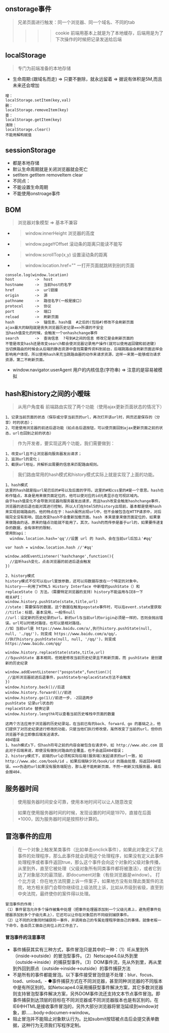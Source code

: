 ## onstorage事件
>兄弟页面进行触发：同一个浏览器、同一个域名、不同的tab
>>>>cookie 前端用基本上就是为了本地缓存，后端用是为了下次操作的时候把记录发送给后端
## localStorage
>专门为前端准备的本地存储
- 生命周期:(跟域名而走)  =>  只要不删除，就永远留着  =>  据说有体积是5M,而且未来还会增加
```
增：
localStorage.setItem(key,val)
删：
localStorage.removeItem(key)
查：
localStorage.getItem(key)
清除：
localStorage.clear()
不能用解构赋值
```
## sessionStorage
- 都是本地存储
- 默认生命周期就是关闭浏览器就会死亡
- setItem  getItem  removeItem  clear
- 不同点：
- 不能设置生命周期
- 不能使用onstroage事件
## BOM
>浏览器对象模型  =>  基本不兼容

- >window.innerHeight     浏览器的高度
- >window.pageYOffset     滚动条的距离只能读不能写
- >window.scrollTop(x,y)  设置滚动条的距离
- >window.location.href="" 一打开页面就跳转到别的页面
```
console.log(window.location)
host         ->  host
hostname     ->  当前host的名字
href         ->  url链接
origin       ->  源
pathname     ->  路径名字(一般是接口)
protocol     ->  协议
port         ->  端口
reload       ->  刷新页面
hash         ->  锚信息，hash值  #之后的(包括#)修改不会刷新页面
ajax最大的缺陷就是丧失浏览器历史记录==>所谓的不安全
当hash值变化的时候，会触发一个onhashchange事件
search       ->  查询信息  ?号到#之间的信息 修改它是会刷新页面的
不管是改变hash还是改变search都会使浏览器记录用户操作(就可以使用返回键和前进键)
当切换路由的时候会从后端的静态资源中查找需要传资料到前台，后端跳路由会刷新页面这样会影响用户体现，所以使用hash来充当跳路由器的动作来请求资源，这样一来第一能够成功请求资源，第二不刷新页面。
```
- window.navigator.userAgent   用户的内核信息(字符串) => 注意的是容易被模拟




## hash和history之间的小暧昧
>从用户角度看 前端路由实现了两个功能（使用ajax更新页面状态的情况下）
```
1、记录当前页面的状态（保存或分享当前页的url，再次打开该url时，网页还是保存的（分享）时的状态）；
2、可是使用浏览器的前进后退功能（如点击后退按钮，可以使页面回到ajax更新页面之前的状态，url也回到之前的状态）
```
>作为开发者，要实现这两个功能，我们需要做到：
```
1、改变url且不让浏览器向服务器发出请求；
2、监测url的变化；
3、截获url地址，并解析出需要的信息来匹配路由规则。
```
>我们路由常用的hash模式和history模式实际上就是实现了上面的功能。
```
1、hash模式
这里的hash就是指url尾巴后的#号以及后面的字符。这里的#和css里的#是一个意思。hash也称作锚点，本身是用来做页面定位的，他可以使对应的id元素显示在可视区域内。
由于hash值变化不会导致浏览器向服务器发出请求，而且hash改变会触发hashchange事件，浏览器的进后退也能对其进行控制，所以人们在html5的history出现前，基本都是使用hash来实现前端路由的。他的特点在于：hash虽然出现url中，但不会被包含在HTTP请求中，对后端完全没有影响，因此改变hash不会重新加载页面。hash 本来是拿来做页面定位的，如果拿来做路由的话，原来的锚点功能就不能用了。其次，hash的而传参是基于url的，如果要传递复杂的数据，会有体积的限制.
使用到api：
  window.location.hash='qq'//设置 url 的 hash，会在当前url后加上'#qq'

var hash = window.location.hash //'#qq'

window.addEventListener('hashchange',function(){
  //监听hash变化，点击浏览器的前进后退会触发
})
```
```
2、history模式
history模式不仅可以在url里放参数，还可以将数据存放在一个特定的对象中。
history———利用了HTML5 History Interface 中新增的pushState（）和replaceState（）方法。（需要特定浏览器的支持）history不能运用与IE8一下
相关API：
window.history.pushState(state,title,url)
//state：需要保存的数据，这个数据在触发popstate事件时，可以在event.state里获取
//title：标题，基本没用，一般传null
//url：设定新的历史纪录的url。新的url与当前url的origin必须是一样的，否则会抛出错误。url可以时绝对路径，也可以是相对路径。
//如 当前url是 https://www.baidu.com/a/,执行history.pushState(null, null, './qq/')，则变成 https://www.baidu.com/a/qq/，
//执行history.pushState(null, null, '/qq/')，则变成 https://www.baidu.com/qq/

window.history.replaceState(state,title,url)
//与pushState 基本相同，但她是修改当前历史纪录且不刷新页面，而 pushState 是创建新的历史纪录

window.addEventListener("pospstate",function(){
 //监听浏览器前进后退事件，pushState与replaceState方法不会触发
})
window.history.back()//后退
window.history.forward()//前进
window.history.go(1)//前进一步，-2回退两步
pushState 记录url状态的
replaceState 替换记录
window.history.lengthk可以查看当前历史堆栈中页面的数量
```
```
这两个方法应用于浏览器的历史纪录站，在当前已有的back、forward、go 的基础之上，他们提供了对历史纪录进行修改的功能，只是当他们执行修改使，虽然改变了当前的url，但你的浏览器不会立即像后端发送请求。
404错误
1、hash模式s下，仅hash符号之前的内容会被包含在请求中，如 http://www.abc.com 因此对于后端来说，即使没有做到对路由的全覆盖，也不会返回404错误；
2、history模式下，前端的url必须和实际后端(服务端)发起请求的url一致，如http://www.abc.com/book/id 。如果后端缺少对/book/id 的路由处理，将返回404错误。==>伪造的url如果没有服务端配合，那么是不能刷新页面，不然一刷新又找服务器，最后会报404.
```


## 服务器时间
>使用服务器时间安全可靠，使用本地时间可以让人随意改变

>如果在使用服务器时间的时候，发现设置的时间是1970，直接在后面*1000，因为服务器时间是按照秒计算的。

## 冒泡事件的应用
>在一个对象上触发某类事件（比如单击onclick事件），如果此对象定义了此事件的处理程序，那么此事件就会调用这个处理程序，如果没有定义此事件处理程序或者事件返回true，那么这个事件会向这个对象的父级对象传播，从里到外，直至它被处理（父级对象所有同类事件都将被激活），或者它到达了对象层次的最顶层，即document对象（有些浏览器是window）。
打个比方说：你在地方法院要上诉一件案子，如果地方没有处理此类案件的法院，地方相关部门会帮你继续往上级法院上诉，比如从市级到省级，直至到中央法院，最终使你的案件得以处理。
```
冒泡事件的作用：
（1）事件冒泡允许多个操作被集中处理（把事件处理器添加到一个父级元素上，避免把事件处理器添加到多个子级元素上），它还可以让你在对象层的不同级别捕获事件。
（2）让不同的对象同时捕获同一事件，并调用自己的专属处理程序做自己的事情，就像老板一下命令，各自员工做自己岗位上的工作去了。
```
#### 冒泡事件的注意事项
- 事件捕获其实有三种方式，事件冒泡只是其中的一种：（1）IE从里到外（inside→outside）的冒泡型事件。（2）Netscape4.0从外到里（outside→inside）的捕获型事件。（3）DOM事件流，先从外到里，再从里到外回到原点（outside→inside→outside）的事件捕获方法
- 不是所有的事件都能冒泡。以下事件接受冒泡但是不处理：blur、focus、load、unload。- ●事件捕获方式在不同浏览器，甚至同种浏览器的不同版本中是有所区别的。如Netscape4.0采用捕获型事件解决方案，其它多数浏览器则支持冒泡型事件解决方案，另外DOM事件流还支持文本节点事件冒泡。即事件捕获到达顶层的目标在不同浏览器或不同浏览器版本也是有区别的。在IE6中HTML是接收事件冒泡的，另外大部分浏览器将冒泡延续到window对象，即……body→documen→window。
- 阻止冒泡并不能阻止对象默认行为。比如submit按钮被点击后会提交表单数据，这种行为无须我们写程序定制。